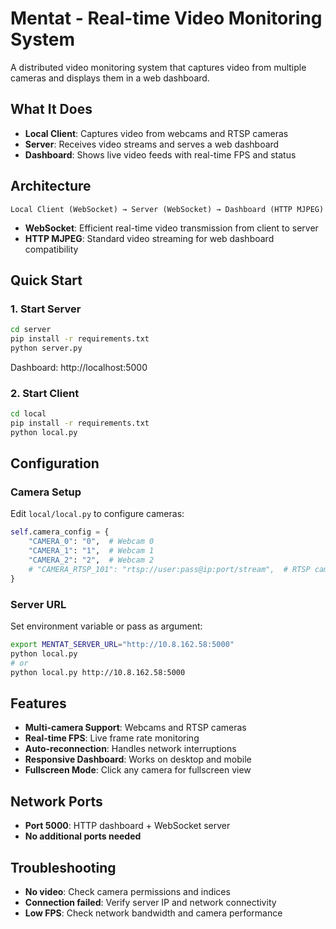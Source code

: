 # Mentat - Real-time Video Monitoring System

A distributed video monitoring system that captures video from multiple cameras and displays them in a web dashboard.

## What It Does

- **Local Client**: Captures video from webcams and RTSP cameras
- **Server**: Receives video streams and serves a web dashboard
- **Dashboard**: Shows live video feeds with real-time FPS and status

## Architecture

```
Local Client (WebSocket) → Server (WebSocket) → Dashboard (HTTP MJPEG)
```

- **WebSocket**: Efficient real-time video transmission from client to server
- **HTTP MJPEG**: Standard video streaming for web dashboard compatibility

## Quick Start

### 1. Start Server
```bash
cd server
pip install -r requirements.txt
python server.py
```
Dashboard: http://localhost:5000

### 2. Start Client
```bash
cd local
pip install -r requirements.txt
python local.py
```

## Configuration

### Camera Setup
Edit `local/local.py` to configure cameras:
```python
self.camera_config = {
    "CAMERA_0": "0",  # Webcam 0
    "CAMERA_1": "1",  # Webcam 1
    "CAMERA_2": "2",  # Webcam 2
    # "CAMERA_RTSP_101": "rtsp://user:pass@ip:port/stream",  # RTSP camera
}
```

### Server URL
Set environment variable or pass as argument:
```bash
export MENTAT_SERVER_URL="http://10.8.162.58:5000"
python local.py
# or
python local.py http://10.8.162.58:5000
```

## Features

- **Multi-camera Support**: Webcams and RTSP cameras
- **Real-time FPS**: Live frame rate monitoring
- **Auto-reconnection**: Handles network interruptions
- **Responsive Dashboard**: Works on desktop and mobile
- **Fullscreen Mode**: Click any camera for fullscreen view

## Network Ports

- **Port 5000**: HTTP dashboard + WebSocket server
- **No additional ports needed**

## Troubleshooting

- **No video**: Check camera permissions and indices
- **Connection failed**: Verify server IP and network connectivity
- **Low FPS**: Check network bandwidth and camera performance
